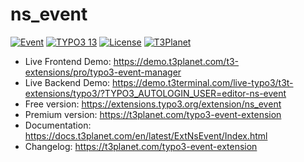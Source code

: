 # ns_event

  [![Event](https://img.shields.io/badge/stable-v2.0.1-green?style=flat-square)](https://github.com/nitsan-technologies/ns_event/tree/2.0.1) [![TYPO3 13](https://img.shields.io/badge/TYPO3-13-orange.svg?style=flat-square)](https://get.typo3.org/version/13) [![License](https://img.shields.io/badge/license-GPL--3.0-orange?style=flat-square)](https://www.gnu.org/licenses/gpl-3.0.en.html) [![T3Planet](https://img.shields.io/badge/T3Planet-Event-50b99a?style=flat-square)](https://t3planet.com/typo3-event-extension)

- Live Frontend Demo: https://demo.t3planet.com/t3-extensions/pro/typo3-event-manager
- Live Backend Demo: https://demo.t3terminal.com/live-typo3/t3t-extensions/typo3/?TYPO3_AUTOLOGIN_USER=editor-ns-event
- Free version: https://extensions.typo3.org/extension/ns_event
- Premium version: https://t3planet.com/typo3-event-extension
- Documentation: https://docs.t3planet.com/en/latest/ExtNsEvent/Index.html
- Changelog: https://t3planet.com/typo3-event-extension
